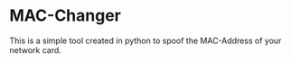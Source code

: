 # MAC-Changer
This is a simple tool created in python to spoof the MAC-Address of your network card.
